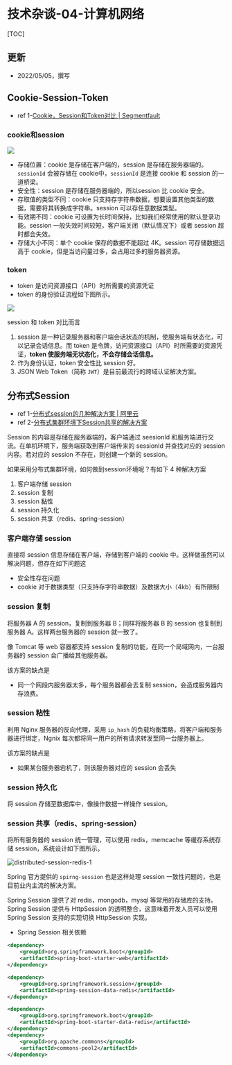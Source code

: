 
# 技术杂谈-04-计算机网络

[TOC]


## 更新
* 2022/05/05，撰写


## Cookie-Session-Token
* ref 1-[Cookie，Session和Token对比 | Segmentfault](https://segmentfault.com/a/1190000022054795)


### cookie和session



![](https://image-bed-20181207-1257458714.cos.ap-shanghai.myqcloud.com/back-end-2022/cookie-session-id-1.png)

* 存储位置：cookie 是存储在客户端的，session 是存储在服务器端的。`sessionId` 会被存储在 cookie中，`sessionId` 是连接 cookie 和 session 的一道桥梁。
* 安全性：session 是存储在服务器端的，所以session 比 cookie 安全。
* 存取值的类型不同：cookie 只支持存字符串数据，想要设置其他类型的数据，需要将其转换成字符串。session 可以存任意数据类型。
* 有效期不同：cookie 可设置为长时间保持，比如我们经常使用的默认登录功能。session 一般失效时间较短，客户端关闭（默认情况下）或者 session 超时都会失效。
* 存储大小不同：单个 cookie 保存的数据不能超过 4K。session 可存储数据远高于 cookie，但是当访问量过多，会占用过多的服务器资源。



### token

* token 是访问资源接口（API）时所需要的资源凭证
* token 的身份验证流程如下图所示。

![](https://image-bed-20181207-1257458714.cos.ap-shanghai.myqcloud.com/back-end-2022/cookie-token-1.png)


session 和 token 对比而言
1. session 是一种记录服务器和客户端会话状态的机制，使服务端有状态化，可以记录会话信息。而 token 是令牌，访问资源接口（API）时所需要的资源凭证，**token 使服务端无状态化，不会存储会话信息。**
2. 作为身份认证，token 安全性比 session 好。
3. JSON Web Token（简称 `JWT`）是目前最流行的跨域认证解决方案。




## 分布式Session
* ref 1-[分布式session的几种解决方案 | 阿里云](https://developer.aliyun.com/article/842002)
* ref 2-[分布式集群环境下Session共享的解决方案](https://blog.51cto.com/u_14622170/4977473)



Session 的内容是存储在服务器端的，客户端通过 seesionId 和服务端进行交流。在单机环境下，服务端获取到客户端传来的 sessionId 并查找对应的 session 内容。若对应的 session 不存在，则创建一个新的 session。

如果采用分布式集群环境，如何做到session环境呢？有如下 4 种解决方案
1. 客户端存储 session
2. session 复制
3. session 黏性
4. session 持久化
5. session 共享（redis、spring-session）


### 客户端存储 session

直接将 session 信息存储在客户端，存储到客户端的 cookie 中。这样做虽然可以解决问题，但存在如下问题这
* 安全性存在问题
* cookie 对于数据类型（只支持存字符串数据）及数据大小（4kb）有所限制


### session 复制

将服务器 A 的 session，复制到服务器 B；同样将服务器 B 的 session 也复制到服务器 A。这样两台服务器的 session 就一致了。

像 Tomcat 等 web 容器都支持 session 复制的功能，在同一个局域网内，一台服务器的 session 会广播给其他服务器。

该方案的缺点是
* 同一个网段内服务器太多，每个服务器都会去复制 session，会造成服务器内存浪费。


### session 粘性

利用 Nginx 服务器的反向代理，采用 `ip_hash` 的负载均衡策略，将客户端和服务器进行绑定，Ngnix 每次都将同一用户的所有请求转发至同一台服务器上。

该方案的缺点是
* 如果某台服务器宕机了，则该服务器对应的 session 会丢失


### session 持久化
将 session 存储至数据库中，像操作数据一样操作 session。


### session 共享（redis、spring-session）

将所有服务器的 session 统一管理，可以使用 redis，memcache 等缓存系统存储 session，系统设计如下图所示。


![distributed-session-redis-1](https://image-bed-20181207-1257458714.cos.ap-shanghai.myqcloud.com/back-end-2022/distributed-session-redis-1.png)


Spring 官方提供的 `spirng-session` 也是这样处理 session 一致性问题的，也是目前业内主流的解决方案。


Spring Session 提供了对 redis，mongodb，mysql 等常用的存储库的支持。Spring Session 提供与 HttpSession 的透明整合，这意味着开发人员可以使用Spring Session 支持的实现切换 HttpSession 实现。

* Spring Session 相关依赖

```xml
<dependency>
    <groupId>org.springframework.boot</groupId>
    <artifactId>spring-boot-starter-web</artifactId>
</dependency>

<dependency>
    <groupId>org.springframework.session</groupId>
    <artifactId>spring-session-data-redis</artifactId>
</dependency>

<dependency>
    <groupId>org.springframework.boot</groupId>
    <artifactId>spring-boot-starter-data-redis</artifactId>
</dependency>
<dependency>
    <groupId>org.apache.commons</groupId>
    <artifactId>commons-pool2</artifactId>
</dependency>
```